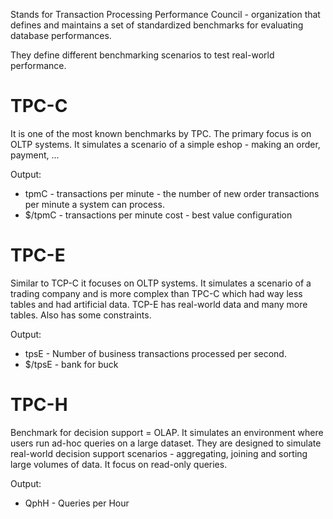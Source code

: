 Stands for Transaction Processing Performance Council - organization that defines and maintains a set of standardized benchmarks for evaluating database performances.

They define different benchmarking scenarios to test real-world performance.

# TPC-C
It is one of the most known benchmarks by TPC. The primary focus is on OLTP systems. It simulates a scenario of a simple eshop - making an order, payment, ...

Output:
- tpmC - transactions per minute - the number of new order transactions per minute a system can process.
- $/tpmC - transactions per minute cost - best value configuration

# TPC-E
Similar to TCP-C it focuses on OLTP systems. It simulates a scenario of a trading company and is more complex than TPC-C which had way less tables and had artificial data. TCP-E has real-world data and many more tables. Also has some constraints.

Output:
- tpsE - Number of business transactions processed per second.
- $/tpsE - bank for buck

# TPC-H
Benchmark for decision support = OLAP. It simulates an environment where users run ad-hoc queries on a large dataset. They are designed to simulate real-world decision support scenarios - aggregating, joining and sorting large volumes of data. It focus on read-only queries.

Output:
- QphH - Queries per Hour


